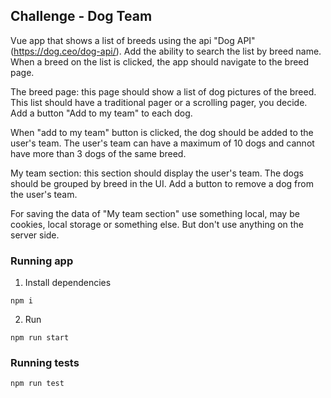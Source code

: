 ## Challenge - Dog Team

Vue app that shows a list of breeds using the api "Dog API" (https://dog.ceo/dog-api/). Add the ability to search the list by breed name. When a breed on the list is clicked, the app should navigate to the breed page.

The breed page: this page should show a list of dog pictures of the breed. This list should have a traditional pager or a scrolling pager, you decide. Add a button "Add to my team" to each dog.

When "add to my team" button is clicked, the dog should be added to the user's team. The user's team can have a maximum of 10 dogs and cannot have more than 3 dogs of the same breed.

My team section: this section should display the user's team. The dogs should be grouped by breed in the UI. Add a button to remove a dog from the user's team.

For saving the data of "My team section" use something local, may be cookies, local storage or something else. But don't use anything on the server side.

### Running app

1.  Install dependencies

`npm i`

2.  Run

`npm run start`

### Running tests

`npm run test`